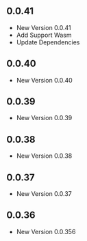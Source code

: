 ## 0.0.41

- New Version 0.0.41
- Add Support Wasm
- Update Dependencies
## 0.0.40

- New Version 0.0.40


## 0.0.39

- New Version 0.0.39


## 0.0.38

- New Version 0.0.38


## 0.0.37

- New Version 0.0.37


## 0.0.36

- New Version 0.0.356